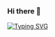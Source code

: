### Hi there 👋
<a href="https://git.io/typing-svg"><img src="https://readme-typing-svg.herokuapp.com?font=Lexend&size=22&pause=1000&color=0478F7&width=435&lines=Welcome+To+My+Coding+World!" alt="Typing SVG" /></a>
<!--
**MasumaJaffery/MasumaJaffery** is a ✨ _special_ ✨ repository because its `README.md` (this file) appears on your GitHub profile.

Here are some ideas to get you started:

- 🔭 I’m currently working on ...
- 🌱 I’m currently learning ...
- 👯 I’m looking to collaborate on ...
- 🤔 I’m looking for help with ...
- 💬 Ask me about ...
- 📫 How to reach me: ...
- 😄 Pronouns: ...
- ⚡ Fun fact: ...
-->
